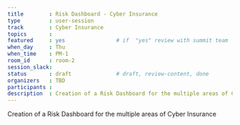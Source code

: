 ```yaml
---
title        : Risk Dashboard - Cyber Insurance
type         : user-session
track        : Cyber Insurance
topics       :
featured     : yes                # if  "yes" review with summit team
when_day     : Thu
when_time    : PM-1
room_id      : room-2
session_slack:
status       : draft              # draft, review-content, done
organizers   : TBD
participants :
description  : Creation of a Risk Dashboard for the multiple areas of Cyber Insurance
---
```


Creation of a Risk Dashboard for the multiple areas of Cyber Insurance